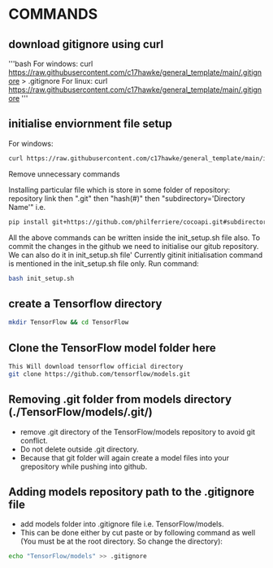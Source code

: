 # COMMANDS

## download gitignore using curl
'''bash
For windows: curl https://raw.githubusercontent.com/c17hawke/general_template/main/.gitignore > .gitignore
For linux: curl https://raw.githubusercontent.com/c17hawke/general_template/main/.gitignore
'''

## initialise enviornment file setup
For windows: 
```bash
curl https://raw.githubusercontent.com/c17hawke/general_template/main/init_setup.sh > init_setup.sh
```
Remove unnecessary commands

Installing particular file which is store in some folder of repository:
repository link then ".git" then "hash(#)" then "subdirectory='Directory Name'" i.e.
```bash
pip install git+https://github.com/philferriere/cocoapi.git#subdirectory=PythonAPI
```


All the above commands can be written inside the init_setup.sh file also.
To commit the changes in the github we need to initialise our gitub repository. We can also do it in init_setup.sh file'
Currently gitinit initialisation command is mentioned in the init_setup.sh file only.
Run command: 
```bash
bash init_setup.sh
```

## create a Tensorflow directory
```bash
mkdir TensorFlow && cd TensorFlow
```

## Clone the TensorFlow model folder here

```bash
This Will download tensorflow official directory
git clone https://github.com/tensorflow/models.git
```

## Removing .git folder from models directory (./TensorFlow/models/.git/)

* remove .git directory of the TensorFlow/models repository to avoid git conflict. 
* Do not delete outside .git directory. 
* Because that git folder will again create a model files into your grepository while pushing into github.


## Adding models repository path to the .gitignore file

* add models folder into .gitignore file i.e. TensorFlow/models. 
* This can be done either by cut paste or by following command as well 
  (You must be at the root directory. So change the directory):
```bash
echo "TensorFlow/models" >> .gitignore